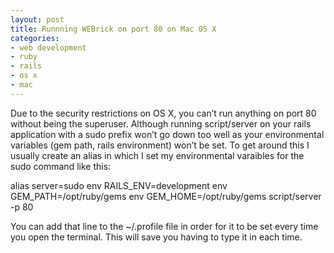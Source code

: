 ```yaml
---
layout: post
title: Runnning WEBrick on port 80 on Mac OS X
categories:
- web development
- ruby
- rails
- os x
- mac
---
```

Due to the security restrictions on OS X, you can&#8217;t run anything on port
80 without being the superuser. Although running script/server on your rails
application with a sudo prefix won&#8217;t go down too well as your
environmental variables (gem path, rails environment) won&#8217;t be set.
To get around this I usually create an alias in which I set my environmental
varaibles for the sudo command like this:

  alias server=sudo env RAILS_ENV=development env GEM_PATH=/opt/ruby/gems env
  GEM_HOME=/opt/ruby/gems script/server -p 80

You can add that line to the ~/.profile file in order for it to be set every
time you open the terminal. This will save you having to type it in each time.
